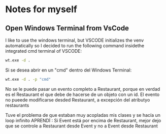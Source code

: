 # Notes for myself

## Open Windows Terminal from VsCode
I like to use the windows terminal, but VSCODE initializes the venv automatically
so I decided to run the following command insidethe integrated cmd terminal of VSCODE:
```bash
wt.exe -d .
```
Si se desea abrir en un "cmd" dentro del Windows Terminal:
```bash
wt.exe -d . -p "cmd"
```

No se le puede pasar un evento completo a Restaurant, porque en verdad es el Restaurant
el que debe de hacerse de un objeto con un id. El evento no pueede modificarse 
desded Restaurant, a excepción del atributyo restaurants

Tuve el problema de que estaban muy acopladas mis clases y se hacía un loop infinito
APRENDÍ : Si Event está por encima de Restaurant, mejor dejo que se controle a Restaurant
desde Event y no a Event desde Restaurant